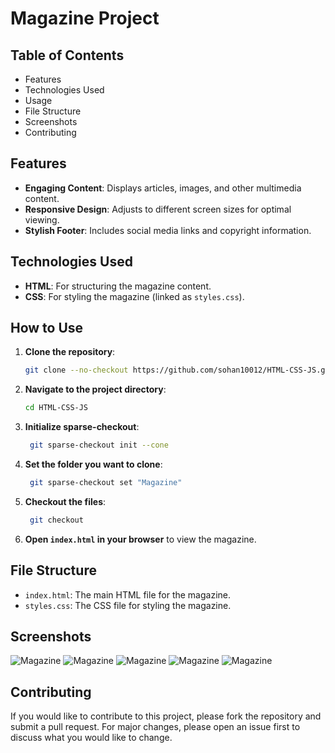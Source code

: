 # Magazine Project

## Table of Contents

- Features
- Technologies Used
- Usage
- File Structure
- Screenshots
- Contributing

## Features

- **Engaging Content**: Displays articles, images, and other multimedia content.
- **Responsive Design**: Adjusts to different screen sizes for optimal viewing.
- **Stylish Footer**: Includes social media links and copyright information.

## Technologies Used

- **HTML**: For structuring the magazine content.
- **CSS**: For styling the magazine (linked as `styles.css`).

## How to Use

1. **Clone the repository**:
    ```bash
    git clone --no-checkout https://github.com/sohan10012/HTML-CSS-JS.git
    ```
2. **Navigate to the project directory**:
    ```bash
    cd HTML-CSS-JS
    ```
3. **Initialize sparse-checkout**:
   ```bash
    git sparse-checkout init --cone
    ```
4. **Set the folder you want to clone**:
   ```bash
    git sparse-checkout set "Magazine"
    ```  
5. **Checkout the files**:
   ```bash
    git checkout
    ```    
6. **Open `index.html` in your browser** to view the magazine.

## File Structure

- `index.html`: The main HTML file for the magazine.
- `styles.css`: The CSS file for styling the magazine.

## Screenshots

![Magazine](imagess1.png)
![Magazine](imagess2.png)
![Magazine](imagess3.png)
![Magazine](imagess4.png)
![Magazine](imagess6.png)

## Contributing

If you would like to contribute to this project, please fork the repository and submit a pull request. For major changes, please open an issue first to discuss what you would like to change.
